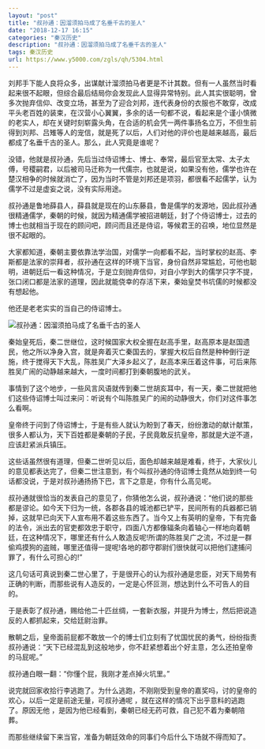 ```yaml
---
layout: "post"
title: "叔孙通：因溜须拍马成了名垂千古的圣人"
date: "2018-12-17 16:15"
categories: "秦汉历史"
description: "叔孙通：因溜须拍马成了名垂千古的圣人"
tags: 秦汉历史
url: https://www.y5000.com/zgls/qh/5304.html
---
```






刘邦手下能人良将众多，出谋献计溜须拍马者更是不计其数。但有一人虽然当时看起来很不起眼，但综合最后结局你会发现此人显得异常特别。此人其实很聪明，曾多次抛弃信仰、改变立场，甚至为了迎合刘邦，连代表身份的衣服也不敢穿，改成平头老百姓的装束，在汉营小心翼翼，多余的话一句都不说，看起来是个谨小慎微的老实人，却在关键时刻崭露头角，在合适的机会凭一两件事扬名立万，不但生前得到刘邦、吕雉等人的宠信，就是死了以后，人们对他的评价也是越来越高，最后都成了名垂千古的圣人。那么，此人究竟是谁呢？

没错，他就是叔孙通，先后当过侍诏博士、博士、奉常，最后官至太常、太子太傅，号稷嗣君，以后被司马迁称为一代儒宗，也就是说，如果没有他，儒学也许在楚汉相争的时候就消亡了，因为当时不管是刘邦还是项羽，都很看不起儒学，认为儒学不过是虚妄之说，没有实际用途。

叔孙通是鲁地薛县人，薛县就是现在的山东藤县，鲁是儒学的发源地，因此叔孙通很精通儒学，秦朝的时候，就因为精通儒学被招进朝廷，封了个侍诏博士，过去的博士也就相当于现在的顾问吧，顾问而且还是侍诏，等候君王的召唤，地位显然是很不起眼的。

大家都知道，秦朝主要依靠法学治国，对儒学一向都看不起，当时掌权的赵高、李斯都是法家的崇拜者，叔孙通在这样的环境下当官，身份自然非常尴尬，可他也聪明，进朝廷后一看这种情况，于是立刻抛弃信仰，对自小学到大的儒学只字不提，张口闭口都是法家的道理，因此就能侥幸的存活下来，秦始皇焚书坑儒的时候都没有想起他。

他还是老老实实的当自己的侍诏博士。

![叔孙通：因溜须拍马成了名垂千古的圣人](/uploads/allimg/161116/6-161116141UJ02.JPG)

秦始皇死后，秦二世继位，这时候国家大权全握在赵高手里，赵高原本是赵国遗民，他之所以净身入宫，就是奔着灭亡秦国去的，掌握大权后自然是种种倒行逆施，终于搅得天下大乱，陈胜吴广大泽乡起义了，赵高本来压着这件事，可后来陈胜吴广闹的动静越来越大，一度时间都打到秦朝腹地的武关。

事情到了这个地步，一些风言风语就传到秦二世胡亥耳中，有一天，秦二世就把他们这些侍诏博士叫过来问：听说有个叫陈胜吴广的闹的动静很大，你们对这件事怎么看啊。

皇帝终于问到了侍诏博士，于是有些人就认为盼到了春天，纷纷激动的献计献策，很多人都认为，天下百姓都是秦朝的子民，子民竟敢反抗皇帝，那就是大逆不道，应该赶紧派兵镇压。

这些话虽然很有道理，但秦二世听见以后，面色却越来越是难看，终于，大家伙儿的意见都表达完了，但秦二世注意到，有个叫叔孙通的侍诏博士竟然从始到终一句话都没说，于是对叔孙通扬扬下巴，言下之意是，你有什么高见呢。

叔孙通就很恰当的发表自己的意见了，你猜他怎么说，叔孙通说：“他们说的那些都是谬论。如今天下归为一统，各郡各县的城池都已铲平，民间所有的兵器都已销掉，这就早已向天下人宣布用不着这些东西了。当今又上有英明的皇帝，下有完备的法令，派出去的官吏都效忠于职守，四面八方都像辐条向着轴心一样地向着朝廷，在这种情况下，哪里还有什么人敢造反呢!所谓的陈胜吴广之流，不过是一群偷鸡摸狗的盗贼，哪里还值得一提呢!各地的郡守郡尉们很快就可以把他们逮捕问罪了，有什么可担心的!”

这几句话可真说到秦二世心里了，于是很开心的认为叔孙通是忠臣，对天下局势有正确的判断，而那些说有人造反的，一定是心怀叵测，想达到什么不可告人的目的。

于是表彰了叔孙通，赐给他二十匹丝绸，一套新衣服，并提升为博士，然后把说造反的人都抓起来，交给廷尉治罪。

散朝之后，皇帝面前屁都不敢放一个的博士们立刻有了忧国忧民的勇气，纷纷指责叔孙通说：“天下已经混乱到这般地步，你不赶紧想着出个好主意，怎么还拍皇帝的马屁呢。”

叔孙通白眼一翻：“你懂个屁，我刚才差点掉火坑里。”

说完就回家收拾行李逃跑了。为什么逃跑，不刚刚受到皇帝的嘉奖吗，讨的皇帝的欢心，以后一定是前途无量，可叔孙通呢 ，就在这样的情况下出乎意料的逃跑了。原因无他
，是因为他已经看到，秦朝已经无药可救，自己犯不着为秦朝陪葬。

而那些继续留下来当官，准备为朝廷效命的同事们今后什么下场就不得而知了。
